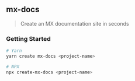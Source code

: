 ## mx-docs

> Create an MX documentation site in seconds

### Getting Started

```bash
# Yarn
yarn create mx-docs <project-name>

# NPX
npx create-mx-docs <project-name>
```
